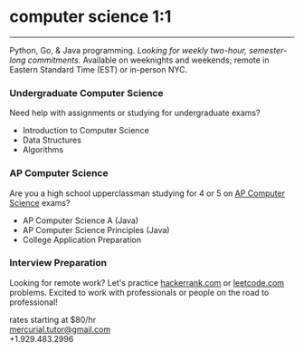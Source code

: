 <style>
body {
    background-image: url('images/watercolor.jpg');
    background-repeat: no-repeat;
    background-size: 100% 100%;
}
</style>

# computer science 1:1

---

Python, Go, & Java programming. *Looking for weekly two-hour, semester-long commitments.* 
Available on weeknights and weekends; remote in Eastern Standard Time (EST) or in-person NYC.

### Undergraduate Computer Science
Need help with assignments or studying for undergraduate exams?

- Introduction to Computer Science
- Data Structures
- Algorithms

### AP Computer Science
Are you a high school upperclassman studying for 4 or 5 on [AP Computer Science](https://apcentral.collegeboard.org/courses/ap-computer-science-a/exam) exams?

- AP Computer Science A (Java)
- AP Computer Science Principles (Java)
- College Application Preparation

### Interview Preparation
Looking for remote work? Let's practice [hackerrank.com](https://www.hackerrank.com) or [leetcode.com](https://leetcode.com) problems.
Excited to work with professionals or people on the road to professional!

rates starting at $80/hr  
<mercurial.tutor@gmail.com>  
+1.929.483.2996